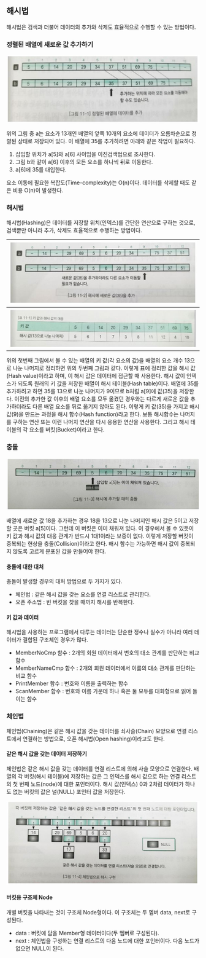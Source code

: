 ## 해시법

해시법은 검색과 더불어 데이터의 추가와 삭제도 효율적으로 수행할 수 있는 방법이다.

### 정렬된 배열에 새로운 값 추가하기

![](./Figure/해시1.JPG)

위의 그림 중 a는 요소가 13개인 배열의 앞쪽 10개의 요소에 데이터가 오름차순으로 정렬된 상태로 저장되어 있다. 이 배열에 35를 추가하려면 아래와 같은 작업이 필요하다.

1. 삽입할 위치가 a[5]와 a[6] 사이임을 이진검색법으로 조사한다.
2. 그림 b와 같이 a[6] 이후의 모든 요소를 하나씩 뒤로 이동한다.
3. a[6]에 35를 대입한다. 

요소 이동에 필요한 복잡도(Time-complexity)는 O(n)이다. 데이터를 삭제할 때도 같은 비용 O(n)이 발생한다. 



### 해시법

해시법(Hashing)은 데이터를 저장할 위치(인덱스)를 간단한 연산으로 구하는 것으로, 검색뿐만 아니라 추가, 삭제도 효율적으로 수행하는 방법이다. 

| ![](./Figure/해시3.JPG) |
| :---------------------------------: |
| ![](./Figure/해시2.JPG) |

위의 첫번째 그림에서 볼 수 있는 배열의 키 값(각 요소의 값)을 배열의 요소 개수 13으로 나눈 나머지로 정리하면 위의 두번째 그림과 같다. 이렇게 표에 정리한 값을 해시 값(Hash value)이라고 하며, 이 해시 값은 데이터에 접근할 때 사용한다. 해시 값이 인덱스가 되도록 원래의 키 값을 저장한 배열이 해시 테이블(Hash table)이다. 배열에 35를 추가하려고 하면 35를 13으로 나눈 나머지가 9이므로 b처럼 a[9]에 값(35)을 저장한다. 이전의 추가한 값 이후의 배열 요소를 모두 옮겼던 경우와는 다르게 새로운 값을 추가하더라도 다른 배열 요소를 뒤로 옮기지 않아도 된다. 이렇게 키 값(35)을 가지고 해시 값(9)을 만드는 과정을 해시 함수(Hash function)라고 한다. 보통 해시함수는 나머지를 구하는 연산 또는 이런 나머지 연산을 다시 응용한 연산을 사용한다. 그리고 해시 테이블의 각 요소를 버킷(Bucket)이라고 한다. 



### 충돌

![]()![해시4](./Figure/해시4.JPG)

배열에 새로운 값 18을 추가하는 경우 18을 13으로 나눈 나머지인 해시 값은 5이고 저장할 곳은 버킷 a[5]이다. 그런데 이 버킷은 이미 채워져 있다. 이 경우에서 볼 수 있듯이 키 값과 해시 값의 대응 관계가 반드시 1대1이라는 보증이 없다. 이렇게 저장할 버킷이 중복되는 현상을 충돌(Collision)이라고 한다. 해시 함수는 가능하면 해시 값이 중복되지 않도록 고르게 분포된 값을 만들어야 한다. 



#### 충돌에 대한 대처

충돌이 발생할 경우의 대처 방법으로 두 가지가 있다.

- 체인법 : 같은 해시 값을 갖는 요소를 연결 리스트로 관리한다.
- 오픈 주소법 : 빈 버킷을 찾을 때까지 해시를 반복한다. 



#### 키 값과 데이터

해시법을 사용하는 프로그램에서 다루는 데이터는 단순한 정수나 실수가 아니라 여러 데이터가 결합된 구조체인 경우가 많다. 

- MemberNoCmp 함수 : 2개의 회원 데이터에서 번호의 대소 관계를 판단하는 비교 함수
- MemberNameCmp 함수 : 2개의 회원 데이터에서 이름의 대소 관계를 판단하는 비교 함수
- PrintMember 함수 : 번호와 이름을 출력하는 함수
- ScanMember 함수 : 번호와 이름 가운데 하나 혹은 둘 모두를 대화형으로 읽어 들이는 함수



### 체인법

체인법(Chaining)은 같은 해시 값을 갖는 데이터를 쇠사슬(Chain) 모양으로 연결 리스트에서 연결하는 방법으로, 오픈 해시법(Open hashing)이라고도 한다. 



#### 같은 해시 값을 갖는 데이터 저장하기

체인법은 같은 해시 값을 갖는 데이터를 연결 리스트에 의해 사슬 모양으로 연결한다. 배열의 각 버킷(해시 테이블)에 저장하는 값은 그 인덱스를 해시 값으로 하는 연결 리스트의 첫 번째 노드(node)에 대한 포인터이다. 해시 값(인덱스) 0과 2처럼 데이터가 하나도 없는 버킷의 값은 널(NULL) 포인터 값을 저장한다. 

![](./Figure/해시5.JPG)



#### 버킷용 구조체 Node

개별 버킷을 나타내는 것이 구조체 Node형이다. 이 구조체는 두 멤버 data, next로 구성된다. 

- data : 버킷에 담을 Member형 데이터이다(두 멤버로 구성된다).
- next : 체인법을 구성하는 연결 리스트의 다음 노드에 대한 포인터이다. 다음 노드가 없으면 NULL이 된다. 